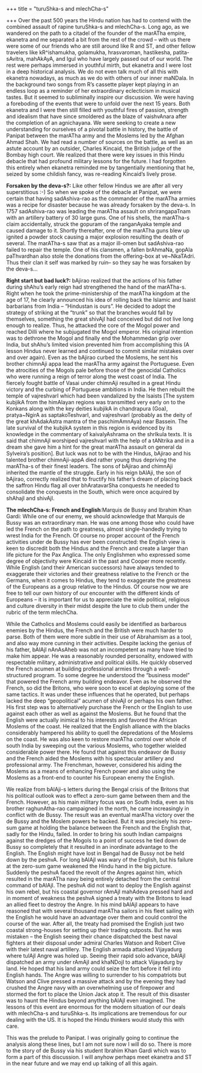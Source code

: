 +++
title = "turuShka-s and mlechCha-s"

+++
Over the past 500 years the Hindu nation has had to contend with the
combined assault of rapine turuShka-s and mlechCha-s. Long ago, as we
wandered on the path to a citadel of the founder of the marATha empire,
ekanetra and me separated a bit from the rest of the crowd – with us
there were some of our friends who are still around like R and ST, and
other fellow travelers like kR^ishamukha, golamukha, hrasvaroman,
hastikesha, patita-sAvitra, mahAkAyA, and Igul who have largely passed
out of our world. The rest were perhaps immersed in youthful mirth, but
ekanetra and I were lost in a deep historical analysis. We do not even
talk much of all this with ekanetra nowadays, as much as we do with
others of our inner maNDala. In the background two songs from R’s
cassette player kept playing in an endless loop as a reminder of her
extraordinary eclecticism in musical tastes. But it seemed to
subliminally inspire our discussion. We were having a foreboding of the
events that were to unfold over the next 15 years. Both ekanetra and I
were then still filled with youthful fires of passion, strength and
idealism that have since smoldered as the blaze of vaishvAnara after the
completion of an agnichayana. We were seeking to create a new
understanding for ourselves of a pivotal battle in history, the battle
of Panipat between the marATha army and the Moslems led by the Afghan
Ahmad Shah. We had read a number of sources on the battle, as well as an
astute account by an outsider, Charles Kincaid, the British judge of the
Bombay high court. We realized that there were key issues in this Hindu
debacle that had profound military lessons for the future. I had
forgotten this entirely when ekanetra reminded me by tangentially
mentioning that he, seized by some childish fancy, was re-reading
Kincaid’s lively prose.

**Forsaken by the deva-s?:** Like other fellow Hindus we are after all
very superstitious :-) So when we spoke of the debacle at Panipat, we
were certain that having sadAshiva-rao as the commander of the marATha
armies was a recipe for disaster because he was already forsaken by the
deva-s. In 1757 sadAshiva-rao was leading the marATha assault on
shrirangapaTnam with an artillery battery of 30 large guns. One of his
shells, the marATha-s claim accidentally, struck the gopuram of the
ranganAyaka temple and caused damage to it. Shortly thereafter, one of
the marATha guns blew up ignited a powder stock causing a major
explosion resulting the death of several. The marATha-s saw that as a
major ill-omen but sadAshiva-rao failed to repair the temple. One of his
clansmen, a fallen brAhmaNa, gopAla paThvardhan also stole the donations
from the offering-box at ve\~NkaTAdri. Thus their clan it self was
marked by ruin– so they say he was forsaken by the deva-s…

**Right start but bad luck?:** bAjirao realized that the actions of his
father during shAhu’s early reign had strengthened the hand of the
marATha-s. Right when he took the prime-ministership of the marATha
kingdom at the age of 17, he clearly announced his idea of rolling back
the Islamic and Isaist barbarians from India – “Hindustan is ours”. He
decided to adopt the strategy of striking at the “trunk” so that the
branches would fall by themselves, something the great shivAjI had
conceived but did not live long enough to realize. Thus, he attacked the
core of the Mogol power and reached Dilli where he subjugated the Mogol
emperor. His original intention was to dethrone the Mogol and finally
end the Mohammedan grip over India, but shAhu’s limited vision prevented
him from accomplishing this (A lesson Hindus never learned and continued
to commit similar mistakes over and over again). Even as the bAjirao
curbed the Moslems, he sent his brother chimnAji appa lead the marATha
army against the Portuguese. Even the atrocities of the Mogols pale
before those of the genocidal Catholics who were running a reign of
terror along the west coast of India. The fiercely fought battle of
Vasai under chimnAji resulted in a great Hindu victory and the curbing
of Portuguese ambitions in India. He then rebuilt the temple of
vajreshvarI which had been vandalized by the Isaists \[The system
kubjikA from the himAlayan regions was transmitted very early on to the
Konkans along with the key deities kubjikA in chandrapura (Goa),
pratya\~NgirA as saptakoTeshvarI, and vajreshvarI (probably as the deity
of the great khAdakAstra mantra of the paschimAmnAya) near Bassein. The
late survival of the kubjikA system in this region is evidenced by its
knowledge in the commentary of kaivalyAshrama on the shrIkula texts. It
is said that chimnAjI worshiped vajreshvarI with the help of a tANtrika
and in a dream she gave him a hint for the great marATha assault on
general da Sylveira’s position\]. But luck was not to be with the
Hindus, bAjirao and his talented brother chimnAji-appA died rather young
thus depriving the marATha-s of their finest leaders. The sons of
bAjirao and chimnAji inherited the mantle of the struggle. Early in his
reign bAlAji, the son of bAjirao, correctly realized that to fructify
his father’s dream of placing back the saffron Hindu flag all over
bhAratavarSha conquests he needed to consolidate the conquests in the
South, which were once acquired by shAhajI and shivAjI.

**The mlechCha-s: French and English**:Marquis de Bussy and Ibrahim Khan
Gardi: While one of our enemy, we should acknowledge that Marquis de
Bussy was an extraordinary man. He was one among those who could have
led the French on the path to greatness, almost single-handedly trying
to wrest India for the French. Of course no proper account of the French
activities under de Bussy has ever been constructed: the English view is
keen to discredit both the Hindus and the French and create a larger
than life picture for the Pax Anglica. The only Englishmen who expressed
some degree of objectivity were Kincaid in the past and Cooper more
recently. While English (and their American successors) have always
tended to exaggerate their victories and their greatness relative to the
French or the Germans, when it comes to Hindus, they tend to exaggerate
the greatness of the Europeans as a group relative to the Hindus. Of
course now we are free to tell our own history of our encounter with the
different kinds of Europeans – it is important for us to appreciate the
wide political, religious and culture diversity in their midst despite
the lure to club them under the rubric of the term mlechCha.

While the Catholics and Moslems could easily be identified as barbarous
enemies by the Hindus, the French and the British were much harder to
parse. Both of them were more subtle in their use of Abrahamism as a
tool, and also way more cunning in their activities. Despite lacking the
genius of his father, bAlAjI nAnAsAheb was not an incompetent as many
have tried to make him appear. He was a reasonably rounded personality,
endowed with respectable military, administrative and political skills.
He quickly observed the French acumen at building professional armies
through a well-structured program. To some degree he understood the
“business model” that powered the French army building endeavor. Even
as he observed the French, so did the Britons, who were soon to excel at
deploying some of the same tactics. It was under these influences that
he operated, but perhaps lacked the deep “geopolitical” acumen of
shivAjI or perhaps his own father. His first step was to alternatively
purchase the French or the English to use against each other as well as
against the Moslems. But he found that the English were actually
inimical to his interests and favored the African Moslems of the coast.
He realized that the English alliance with the blacks considerably
hampered his ability to quell the depredations of the Moslems on the
coast. He was also keen to restore marATha control over whole of south
India by sweeping out the various Moslems, who together wielded
considerable power there. He found that against this endeavor de Bussy
and the French aided the Moslems with his spectacular artillery and
professional army. The Frenchman, however, considered his aiding the
Moslems as a means of enhancing French power and also using the Moslems
as a front-end to counter his European enemy the English.

We realize from bAlAji-s letters during the Bengal crisis of the Britons
that his political outlook was to effect a zero-sum game between them
and the French. However, as his main military focus was on South India,
even as his brother raghunAtha-rao campaigned in the north, he came
increasingly in conflict with de Bussy. The result was an eventual
marATha victory over the de Bussy and the Moslem powers he backed. But
it was precisely his zero-sum game at holding the balance between the
French and the English that, sadly for the Hindu, failed. In order to
bring his south Indian campaigns against the dredges of the Mogols to a
point of success he tied down de Bussy so completely that it resulted in
an inordinate advantage to the English. The English might have lost in
Bengal had de Bussy not be held down by the peshvA. For long bAlAjI was
wary of the English, but his failure at the zero-sum game weakened the
Hindu hand in the big picture. Suddenly the peshvA faced the revolt of
the Angres against him, which resulted in the marATha navy being
entirely detached from the central command of bAlAjI. The peshvA did not
want to deploy the English against his own rebel, but his coastal
governor rAmAjI mahAdeva pressed hard and in moment of weakness the
peshvA signed a treaty with the Britons to lead an allied fleet to
destroy the Angre. In his mind bAlAjI appears to have reasoned that with
several thousand marATha sailors in his fleet sailing with the English
he would have an advantage over them and could control the course of the
war. After all, the treaty had promised the English just two coastal
strong-houses for setting up their trading outposts. But he was mistaken
– the English seeing their chance dispatched the best naval fighters at
their disposal under admiral Charles Watson and Robert Clive with their
latest naval artillery. The English armada attacked Vijayadurg where
tulAjI Angre was holed up. Seeing their rapid solo advance, bAlAjI
dispatched an army under rAmAjI and khaNDojI to attack Vijayadurg by
land. He hoped that his land army could seize the fort before it fell
into English hands. The Angre was willing to surrender to his
compatriots but Watson and Clive pressed a massive attack and by the
evening they had crushed the Angre navy with an overwhelming use of
firepower and stormed the fort to place the Union Jack atop it. The
result of this disaster was to haunt the Hindus beyond anything bAlAjI
even imagined. The lessons of this event are enormous for the modern
situation of our deals with mlechCha-s and turuShka-s. Its implications
are tremendous for our dealing with the US. It is hoped the Hindu
thinkers would study this with care.

This was the prelude to Panipat. I was originally going to continue the
analysis along these lines, but I am not sure now I will do so. There is
more to the story of de Bussy via his student Ibrahim Khan Gardi which
was to form a part of this discussion. I will anyhow perhaps meet
ekanetra and ST in the near future and we may end up talking of all this
again.
